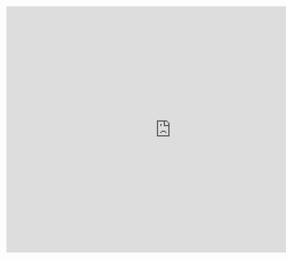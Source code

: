 <iframe src="https://data.oecd.org/chart/5PdZ" width="860" height="645" style="border: 0" mozallowfullscreen="true" webkitallowfullscreen="true" allowfullscreen="true"><a href="https://data.oecd.org/chart/5PdZ" target="_blank">OECD Chart: General government debt, Total, % of GDP, Annual, latest</a></iframe>
